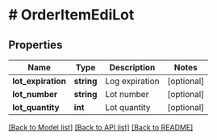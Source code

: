 # # OrderItemEdiLot

## Properties

Name | Type | Description | Notes
------------ | ------------- | ------------- | -------------
**lot_expiration** | **string** | Log expiration | [optional]
**lot_number** | **string** | Lot number | [optional]
**lot_quantity** | **int** | Lot quantity | [optional]

[[Back to Model list]](../../README.md#models) [[Back to API list]](../../README.md#endpoints) [[Back to README]](../../README.md)
